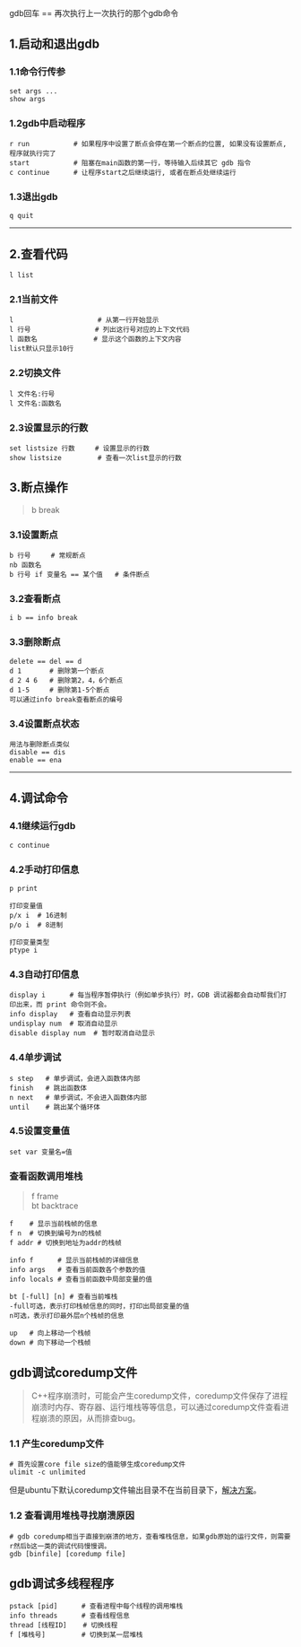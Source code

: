 gdb回车 == 再次执行上一次执行的那个gdb命令

## 1.启动和退出gdb

### 1.1命令行传参
```
set args ...  
show args
```

### 1.2gdb中启动程序
```
r run           # 如果程序中设置了断点会停在第一个断点的位置, 如果没有设置断点, 程序就执行完了  
start           # 阻塞在main函数的第一行，等待输入后续其它 gdb 指令  
c continue      # 让程序start之后继续运行, 或者在断点处继续运行
```

### 1.3退出gdb
```
q quit
```


---


## 2.查看代码
```
l list
```
### 2.1当前文件
```
l                     # 从第一行开始显示
l 行号                # 列出这行号对应的上下文代码
l 函数名              # 显示这个函数的上下文内容
list默认只显示10行
```

### 2.2切换文件
```
l 文件名:行号
l 文件名:函数名
```

### 2.3设置显示的行数
```
set listsize 行数     # 设置显示的行数
show listsize         # 查看一次list显示的行数
```


## 3.断点操作
> b break
### 3.1设置断点
```
b 行号     # 常规断点
nb 函数名
b 行号 if 变量名 == 某个值   # 条件断点
```

### 3.2查看断点
```
i b == info break
```

### 3.3删除断点
```
delete == del == d
d 1       # 删除第一个断点
d 2 4 6   # 删除第2，4，6个断点
d 1-5     # 删除第1-5个断点
可以通过info break查看断点的编号
```

### 3.4设置断点状态
```
用法与删除断点类似
disable == dis
enable == ena
```


---


## 4.调试命令

### 4.1继续运行gdb
```
c continue
```

### 4.2手动打印信息
```
p print

打印变量值
p/x i  # 16进制
p/o i  # 8进制

打印变量类型
ptype i
```


### 4.3自动打印信息
```
display i      # 每当程序暂停执行（例如单步执行）时，GDB 调试器都会自动帮我们打印出来，而 print 命令则不会。
info display   # 查看自动显示列表
undisplay num  # 取消自动显示
disable display num  # 暂时取消自动显示
```

### 4.4单步调试
```
s step   # 单步调试，会进入函数体内部
finish   # 跳出函数体
n next   # 单步调试，不会进入函数体内部
until    # 跳出某个循环体
```


### 4.5设置变量值
```
set var 变量名=值
```


### 查看函数调用堆栈
> f frame  
> bt backtrace
```
f    # 显示当前栈帧的信息
f n  # 切换到编号为n的栈帧
f addr # 切换到地址为addr的栈帧

info f      # 显示当前栈帧的详细信息
info args   # 查看当前函数各个参数的值
info locals # 查看当前函数中局部变量的值

bt [-full] [n] # 查看当前堆栈
-full可选，表示打印栈帧信息的同时，打印出局部变量的值
n可选，表示打印最外层n个栈帧的信息

up   # 向上移动一个栈帧
down # 向下移动一个栈帧
```



## gdb调试coredump文件
> C++程序崩溃时，可能会产生coredump文件，coredump文件保存了进程崩溃时内存、寄存器、运行堆栈等等信息，可以通过coredump文件查看进程崩溃的原因，从而排查bug。
### 1.1 产生coredump文件
```shell
# 首先设置core file size的值能够生成coredump文件
ulimit -c unlimited
```
 
但是ubuntu下默认coredump文件输出目录不在当前目录下，[解决方案](https://blog.csdn.net/wojiaxiaohuang2014/article/details/128010468)。

### 1.2 查看调用堆栈寻找崩溃原因
```shell
# gdb coredump相当于直接到崩溃的地方，查看堆栈信息，如果gdb原始的运行文件，则需要r然后b这一类的调试代码慢慢调。
gdb [binfile] [coredump file]
```




## gdb调试多线程程序
```
pstack [pid]      # 查看进程中每个线程的调用堆栈
info threads      # 查看线程信息
thread [线程ID]    # 切换线程
f [堆栈号]         # 切换到某一层堆栈
```
